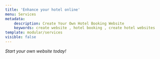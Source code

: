 ```yaml
---
title: 'Enhance your hotel online'
menu: Services
metadata:
    description: Create Your Own Hotel Booking Website
    keywords: create website , hotel booking , create hotel websites
template: modular/services
visible: false
---
```


_Start your own website today!_
